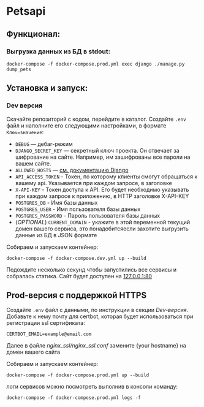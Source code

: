 # Petsapi
## Функционал:

### Выгрузка данных из БД в stdout:
```
docker-compose -f docker-compose.prod.yml exec django ./manage.py dump_pets
```

## Установка и запуск:

### Dev версия

Скачайте репозиторий с кодом, перейдите в каталог. Создайте `.env` файл и наполните его следующими настройками, в формате `Ключ=значение`:

- `DEBUG` — дебаг-режим
- `DJANGO_SECRET_KEY` — секретный ключ проекта. Он отвечает за шифрование на сайте. Например, им зашифрованы все пароли на вашем сайте.
- `ALLOWED_HOSTS` — [см. документацию Django](https://docs.djangoproject.com/en/3.1/ref/settings/#allowed-hosts)
- `API_ACCESS_TOKEN` - Токен, по которому клиенты смогут обращаться к вашему api. Указывается при каждом запросе, в заголовке 
- `X-API-KEY` - Токен доступа к API. Его будет необходимо указывать при каждом запросе к приложению, в HTTP заголовке X-API-KEY
- `POSTGRES_DB` - Имя базы данных
- `POSTGRES_USER` - Имя пользователя базы данных
- `POSTGRES_PASSWORD` - Пароль пользователя базы данных
- (*OPTIONAL*) `CURRENT_DOMAIN` - укажите в этой переменной текущий домен вашего сервиса, это понадобитсяесли захотите выгрузить данные из БД в JSON формате

Собираем и запускаем контейнер:
```
docker-compose -f docker-compose.dev.yml up --build
```
Подождите несколько секунд чтобы запустились все сервисы и собралась статика. Сайт будет доступен на [127.0.0.1:80](https://127.0.0.1:80)

## Prod-версия c поддержкой HTTPS
Создайте `.env` файл с данными, по инструкции в секции *Dev-версия*. Добавьте к нему почту для certbot, которая будет использоваться при регистрации ssl сертификата:
```
CERTBOT_EMAIL=example@email.com
```
Далее в файле *nginx_ssl/nginx_ssl.conf* замените {your hostname} на домен вашего сайта

Собираем и запускаем контейнер:
```
docker-compose -f docker-compose.prod.yml up --build
```
логи сервисов можно посмотреть выполнив в консоли команду:
```
docker-compose -f docker-compose.prod.yml logs -f
```

